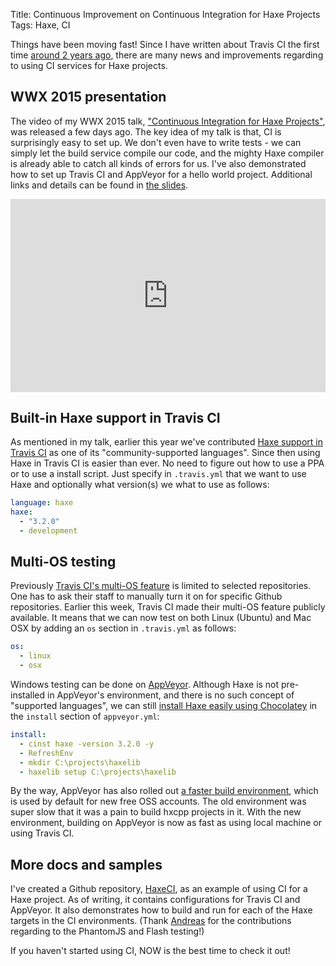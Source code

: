 Title: Continuous Improvement on Continuous Integration for Haxe Projects
Tags: Haxe, CI

Things have been moving fast! Since I have written about Travis CI the first time [around 2 years ago](this>2013/03/19/automated-unit-testing-for-haxe-project-using-travis-ci/), there are many news and improvements regarding to using CI services for Haxe projects.

## WWX 2015 presentation

The video of my WWX 2015 talk, ["Continuous Integration for Haxe Projects"](http://www.silexlabs.org/continuous-integration-for-haxe-projects/), was released a few days ago. The key idea of my talk is that, CI is surprisingly easy to set up. We don't even have to write tests - we can simply let the build service compile our code, and the mighty Haxe compiler is already able to catch all kinds of errors for us. I've also demonstrated how to set up Travis CI and AppVeyor for a hello world project. Additional links and details can be found in [the slides](https://docs.google.com/presentation/d/1AcqUbB_Zn5dQyxpv9BYokOXMPuEcYEXMA7w6E50kpNo/edit?usp=sharing).

<style>
.wrapper_16-9 {
	position: relative;
	padding-bottom: 56.25%;
	padding-top: 25px;
	height: 0;
}
.wrapper_16-9 iframe {
	position: absolute;
	top: 0;
	left: 0;
	width: 100%;
	height: 100%;
}
</style>
<div class="wrapper_16-9">
<iframe width="854" height="480" style="width:" src="https://www.youtube.com/embed/ZYMyvkrownQ" frameborder="0" allowfullscreen></iframe>
</div>

## Built-in Haxe support in Travis CI

As mentioned in my talk, earlier this year we've contributed [Haxe support in Travis CI](http://blog.travis-ci.com/2015-04-07-haxe-now-available-on-travis-ci/) as one of its "community-supported languages". Since then using Haxe in Travis CI is easier than ever. No need to figure out how to use a PPA or to use a install script. Just specify in `.travis.yml` that we want to use Haxe and optionally what version(s) we what to use as follows:

```yml
language: haxe
haxe:
  - "3.2.0"
  - development
```

## Multi-OS testing

Previously [Travis CI's multi-OS feature](http://docs.travis-ci.com/user/multi-os/) is limited to selected repositories. One has to ask their staff to manually turn it on for specific Github repositories. Earlier this week, Travis CI made their multi-OS feature publicly available. It means that we can now test on both Linux (Ubuntu) and Mac OSX by adding an `os` section in `.travis.yml` as follows:

```yml
os:
  - linux
  - osx
```

Windows testing can be done on [AppVeyor](http://www.appveyor.com/). Although Haxe is not pre-installed in AppVeyor's environment, and there is no such concept of "supported languages", we can still [install Haxe easily using Chocolatey](this>2015/01/28/installing-haxe-on-windows-using-chocolatey/) in the `install` section of `appveyor.yml`:

```yml
install:
  - cinst haxe -version 3.2.0 -y
  - RefreshEnv
  - mkdir C:\projects\haxelib
  - haxelib setup C:\projects\haxelib
```

By the way, AppVeyor has also rolled out [a faster build environment](http://www.appveyor.com/blog/2015/06/23/new-oss-build-environment-and-xamarin-support), which is used by default for new free OSS accounts. The old environment was super slow that it was a pain to build hxcpp projects in it. With the new environment, building on AppVeyor is now as fast as using local machine or using Travis CI.

## More docs and samples

I've created a Github repository, [HaxeCI](https://github.com/andyli/HaxeCI), as an example of using CI for a Haxe project. As of writing, it contains configurations for Travis CI and AppVeyor. It also demonstrates how to build and run for each of the Haxe targets in the CI environments. (Thank [Andreas](https://github.com/ciscoheat) for the contributions regarding to the PhantomJS and Flash testing!)

If you haven't started using CI, NOW is the best time to check it out!
